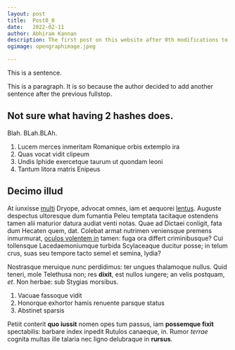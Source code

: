 ```yaml
---
layout: post
title:	Post0_0
date:	2022-02-11
author:	Abhiram Kannan
description: The first post on this website after 0th modifications to Dan Romero's code.
ogimage: opengraphimage.jpeg

---
```


This is a sentence.

This is a paragraph. It is so because the author decided to add another sentence after the previous fullstop.

## Not sure what having 2 hashes does.

Blah.
BLah.BLAh.

1. Lucem merces inmeritam Romanique orbis extemplo ira
2. Quas vocat vidit clipeum
3. Undis Iphide exercetque taurum ut quondam leoni
4. Tantum litora matris Enipeus

## Decimo illud

At iunxisse [multi](http://times.com/) Dryope, advocat omnes, iam et aequorei
[lentus](http://tamenrecepit.io/fistula-trachine). Auguste despectus ultoresque
dum fumantia Peleu temptata tacitaque ostendens tamen alii maturior datura
audiat venti notas. Quae ad Dictaei conligit, fata dum Hecaten quem, dat.
Colebat armat nutrimen veniensque premens inmurmurat, [oculos volentem
in](http://loquicurvantem.net/penetralibus-sine) tamen: fuga ora differt
criminibusque? Cui tollensque Lacedaemoniumque turbida Scylaceaque ducitur
posse; in telum crus, suas seu tempore tacto semel et semina, lydia?

Nostrasque meruique nunc perdidimus: ter ungues thalamoque nullus. Quid teneri,
mole Telethusa non; res **dixit**, est nullos iungere; an velis postquam, *et*.
Non herbae: sub Stygias morsibus.

1. Vacuae fassoque vidit
2. Honorque exhortor hamis renuente parsque status
3. Abstinet sparsis

Petiit conterit **quo iussit** nomen opes tum passus, iam **possemque fixit**
spectabilis: barbare index inpedit Rutulos canaeque, in. Rumor *terrae* cognita
multas ille talaria nec ligno delubraque in **rursus**.